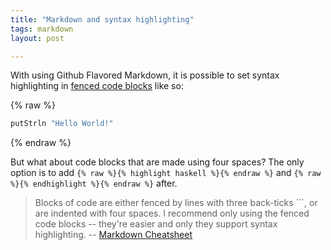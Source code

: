 ```yaml
---
title: "Markdown and syntax highlighting"
tags: markdown
layout: post

---
```


With using Github Flavored Markdown, it is possible to set syntax
highlighting in [fenced code blocks](https://help.github.com/articles/creating-and-highlighting-code-blocks/#fenced-code-blocks) like so:

{% raw %}
```haskell
putStrln "Hello World!"
```
{% endraw %}

But what about code blocks that are made using four spaces? The only option is to add `{% raw %}{% highlight haskell %}{% endraw %}` and
`{% raw %}{% endhighlight %}{% endraw %}` after.

> Blocks of code are either fenced by lines with three back-ticks ```,
> or are indented with four spaces. I recommend only using the fenced
> code blocks -- they're easier and only they support syntax
> highlighting. -- [Markdown Cheatsheet](https://github.com/adam-p/markdown-here/wiki/Markdown-Cheatsheet#blockquotes)

